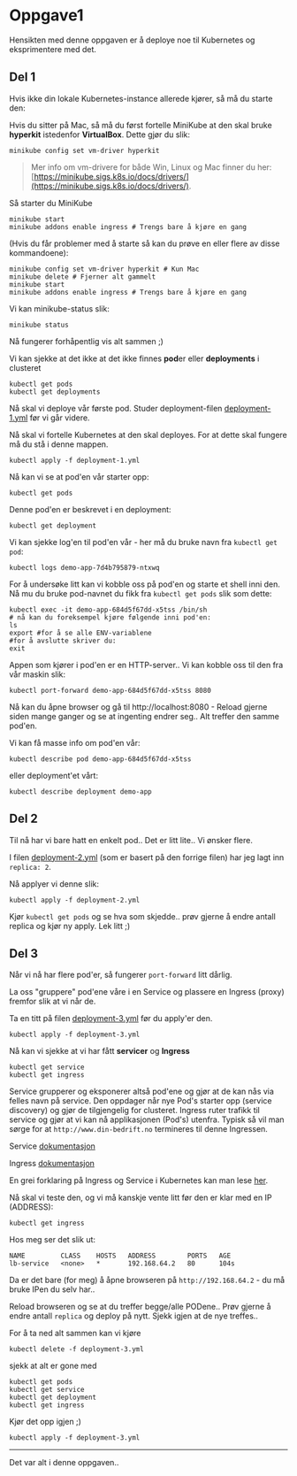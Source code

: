 Oppgave1
===========

Hensikten med denne oppgaven er å deploye noe til Kubernetes og eksprimentere med det.

Del 1
----------

Hvis ikke din lokale Kubernetes-instance allerede kjører, så må du starte den:

Hvis du sitter på Mac, så må du først fortelle MiniKube at den skal bruke **hyperkit** istedenfor **VirtualBox**.
Dette gjør du slik:

    minikube config set vm-driver hyperkit

> Mer info om vm-drivere for både Win, Linux og Mac finner du her: [https://minikube.sigs.k8s.io/docs/drivers/](https://minikube.sigs.k8s.io/docs/drivers/).


Så starter du MiniKube

    minikube start
    minikube addons enable ingress # Trengs bare å kjøre en gang


(Hvis du får problemer med å starte så kan du prøve en eller flere av disse kommandoene):


    minikube config set vm-driver hyperkit # Kun Mac
    minikube delete # Fjerner alt gammelt
    minikube start
    minikube addons enable ingress # Trengs bare å kjøre en gang

Vi kan minikube-status slik:

    minikube status

Nå fungerer forhåpentlig vis alt sammen ;)

Vi kan sjekke at det ikke at det ikke finnes **pod**er eller **deployments** i clusteret

    kubectl get pods
    kubectl get deployments

Nå skal vi deploye vår første pod. Studer deployment-filen [deployment-1.yml](deployment-1.yml) før vi går videre.

Nå skal vi fortelle Kubernetes at den skal deployes. For at dette skal fungere må du stå i denne mappen.

    kubectl apply -f deployment-1.yml

Nå kan vi se at pod'en vår starter opp:

    kubectl get pods

Denne pod'en er beskrevet i en deployment:

    kubectl get deployment

Vi kan sjekke log'en til pod'en vår - her må du bruke navn fra ``kubectl get pod``: 

    kubectl logs demo-app-7d4b795879-ntxwq

For å undersøke litt kan vi kobble oss på pod'en og starte et shell inni den.
Nå mu du bruke pod-navnet du fikk fra ``kubectl get pods`` slik som dette:

    kubectl exec -it demo-app-684d5f67dd-x5tss /bin/sh
    # nå kan du foreksempel kjøre følgende inni pod'en:
    ls
    export #for å se alle ENV-variablene
    #for å avslutte skriver du:
    exit

Appen som kjører i pod'en er en HTTP-server.. Vi kan kobble oss til den fra vår maskin slik:

    kubectl port-forward demo-app-684d5f67dd-x5tss 8080

Nå kan du åpne browser og gå til http://localhost:8080 - Reload gjerne siden mange ganger og se at ingenting endrer seg.. Alt treffer den samme pod'en.

Vi kan få masse info om pod'en vår:

    kubectl describe pod demo-app-684d5f67dd-x5tss

eller deployment'et vårt:

    kubectl describe deployment demo-app

Del 2
-------------

Til nå har vi bare hatt en enkelt pod.. Det er litt lite.. Vi ønsker flere.

I filen [deployment-2.yml](deployment-2.yml) (som er basert på den forrige filen) har jeg lagt inn ``replica: 2``.

Nå applyer vi denne slik:

    kubectl apply -f deployment-2.yml

Kjør ``kubectl get pods`` og se hva som skjedde.. prøv gjerne å endre antall replica og kjør ny apply. Lek litt ;)

Del 3
------------

Når vi nå har flere pod'er, så fungerer ``port-forward`` litt dårlig.

La oss "gruppere" pod'ene våre i en Service og plassere en Ingress (proxy) fremfor slik at vi når de.

Ta en titt på filen [deployment-3.yml](deployment-3.yml) før du apply'er den.

    kubectl apply -f deployment-3.yml

Nå kan vi sjekke at vi har fått **servicer** og **Ingress**

    kubectl get service
    kubectl get ingress

Service grupperer og eksponerer altså pod'ene og gjør at de kan nås via felles navn på service. 
Den oppdager når nye Pod's starter opp (service discovery) og gjør de tilgjengelig for clusteret.
Ingress ruter trafikk til service og gjør at vi kan nå applikasjonen (Pod's) utenfra.
Typisk så vil man sørge for at ``http://www.din-bedrift.no`` termineres til denne Ingressen.

Service [dokumentasjon](https://kubernetes.io/docs/concepts/services-networking/service/)

Ingress [dokumentasjon](https://kubernetes.io/docs/concepts/services-networking/ingress/)

En grei forklaring på Ingress og Service i Kubernetes kan man lese [her](https://thenewstack.io/kubernetes-ingress-for-beginners/#).

Nå skal vi teste den, og vi må kanskje vente litt før den er klar med en IP (ADDRESS):

    kubectl get ingress

Hos meg ser det slik ut:

    NAME         CLASS    HOSTS   ADDRESS        PORTS   AGE
    lb-service   <none>   *       192.168.64.2   80      104s

Da er det bare (for meg) å åpne browseren på ``http://192.168.64.2`` - du må bruke IPen du selv har..

Reload browseren og se at du treffer begge/alle PODene.. Prøv gjerne å endre antall ``replica`` og deploy på nytt.
Sjekk igjen at de nye treffes..


For å ta ned alt sammen kan vi kjøre

    kubectl delete -f deployment-3.yml

sjekk at alt er gone med

    kubectl get pods
    kubectl get service
    kubectl get deployment
    kubectl get ingress


Kjør det opp igjen ;)

    kubectl apply -f deployment-3.yml

----

Det var alt i denne oppgaven..